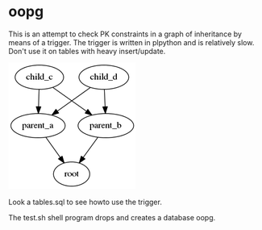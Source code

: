 # oopg

This is an attempt to check PK constraints in a graph of inheritance by means of a trigger. The trigger is written in plpython and is relatively slow.
Don't use it on tables with heavy insert/update.

<img src="https://github.com/collorg/oopg/blob/master/hello.png">

Look a tables.sql to see howto use the trigger.

The test.sh shell program drops and creates a database oopg.

